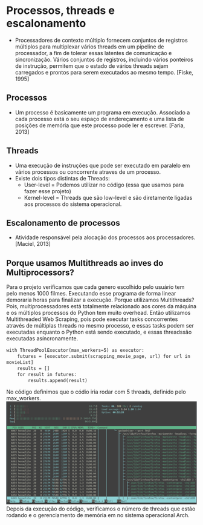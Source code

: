 # Processos, threads e escalonamento
 * Processadores de contexto múltiplo fornecem conjuntos de registros múltiplos para multiplexar vários threads em um pipeline de processador, a fim de tolerar essas latentes de comunicação e sincronização. Vários conjuntos de registros, incluindo vários ponteiros de instrução, permitem que o estado de vários threads sejam carregados e prontos para serem executados ao mesmo tempo. [Fiske, 1995]
## Processos
* Um processo é basicamente um programa em execução. Associado a cada processo está o seu espaço de endereçamento e uma lista de posições de memória que este processo pode ler e escrever. [Faria, 2013]

## Threads
* Uma execução de instruções que pode ser executado em paralelo em vários processos ou concorrente atraves de um processo.
* Existe dois tipos distintas de Threads:
    * User-level = Podemos utilizar no código (essa que usamos para fazer esse projeto) 
    * Kernel-level = Threads que são low-level e são diretamente ligadas aos processos do sistema operacional.
## Escalonamento de processos
* Atividade responsável pela alocação dos processos aos processadores.[Maciel, 2013]

## Porque usamos Multithreads ao inves do Multiprocessors?
Para o projeto verificamos que cada genero escolhido pelo usuário tem pelo menos 1000 filmes. Executando esse programa de forma linear demoraria horas para finalizar a execução. Porque utilizamos Multithreads? Pois, multiprocessadores está totalmente relacionado aos cores da máquina e os múltiplos processos do Python tem muito overhead.
Então utilizamos Multithreaded Web Scraping, pois pode executar tasks concorrentes através de múltiplas threads no mesmo processo, e essas tasks podem ser executadas enquanto o Python está sendo executado, e essas threadssão executadas asíncronamente.
<pre><code>with ThreadPoolExecutor(max_workers=5) as executor:
    futures = [executor.submit(scrapping_movie_page, url) for url in movieList]
    results = []
    for result in futures:
        results.append(result)</code></pre>
No código definimos que o códio iria rodar com 5 threads, definido pelo max_workers.
![Screenshot](img/processos.png)
Depois da execução do código, verificamos o número de threads que estão rodando e o gerenciamento de memória em no sistema operacional Arch.




